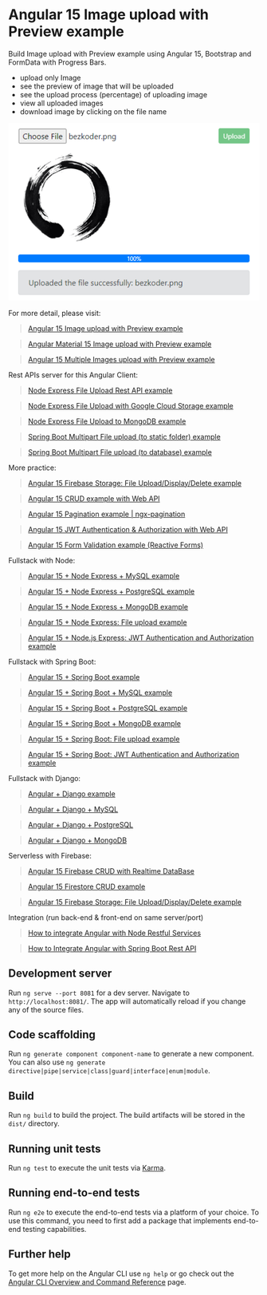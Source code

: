 # Angular 15 Image upload with Preview example

Build Image upload with Preview example using Angular 15, Bootstrap and FormData with Progress Bars.
- upload only Image
- see the preview of image that will be uploaded
- see the upload process (percentage) of uploading image
- view all uploaded images
- download image by clicking on the file name

![angular-15-image-upload-preview-example](angular-15-image-upload-preview-example.png)

For more detail, please visit:
> [Angular 15 Image upload with Preview example](https://www.bezkoder.com/angular-15-image-upload-preview/)

> [Angular Material 15 Image upload with Preview example](https://www.bezkoder.com/angular-material-15-image-upload-preview/)

> [Angular 15 Multiple Images upload with Preview example](https://www.bezkoder.com/angular-15-multiple-image-upload-preview/)

Rest APIs server for this Angular Client:
> [Node Express File Upload Rest API example](https://www.bezkoder.com/node-js-express-file-upload/)

> [Node Express File Upload with Google Cloud Storage example](https://www.bezkoder.com/google-cloud-storage-nodejs-upload-file/)

> [Node Express File Upload to MongoDB example](https://www.bezkoder.com/node-js-upload-store-images-mongodb/)

> [Spring Boot Multipart File upload (to static folder) example](https://www.bezkoder.com/spring-boot-file-upload/)

> [Spring Boot Multipart File upload (to database) example](https://www.bezkoder.com/spring-boot-upload-file-database/)

More practice:
> [Angular 15 Firebase Storage: File Upload/Display/Delete example](https://www.bezkoder.com/angular-15-firebase-storage/)

> [Angular 15 CRUD example with Web API](https://www.bezkoder.com/angular-15-crud-example/)

> [Angular 15 Pagination example | ngx-pagination](https://www.bezkoder.com/angular-15-pagination-ngx/)

> [Angular 15 JWT Authentication & Authorization with Web API](https://www.bezkoder.com/angular-15-jwt-auth/)

> [Angular 15 Form Validation example (Reactive Forms)](https://www.bezkoder.com/angular-15-form-validation/)

Fullstack with Node:
> [Angular 15 + Node Express + MySQL example](https://www.bezkoder.com/angular-15-node-js-express-mysql/)

> [Angular 15 + Node Express + PostgreSQL example](https://www.bezkoder.com/angular-15-node-js-express-postgresql/)

> [Angular 15 + Node Express + MongoDB example](https://www.bezkoder.com/angular-15-node-js-express-mongodb/)

> [Angular 15 + Node Express: File upload example](https://www.bezkoder.com/angular-15-node-express-file-upload/)

> [Angular 15 + Node.js Express: JWT Authentication and Authorization example](https://www.bezkoder.com/node-js-angular-15-jwt-auth/)

Fullstack with Spring Boot:
> [Angular 15 + Spring Boot example](https://www.bezkoder.com/spring-boot-angular-15-crud/)

> [Angular 15 + Spring Boot + MySQL example](https://www.bezkoder.com/spring-boot-angular-15-mysql/)

> [Angular 15 + Spring Boot + PostgreSQL example](https://www.bezkoder.com/spring-boot-angular-15-postgresql/)

> [Angular 15 + Spring Boot + MongoDB example](https://www.bezkoder.com/spring-boot-angular-15-mongodb/)

> [Angular 15 + Spring Boot: File upload example](https://www.bezkoder.com/angular-15-spring-boot-file-upload/)

> [Angular 15 + Spring Boot: JWT Authentication and Authorization example](https://www.bezkoder.com/angular-15-spring-boot-jwt-auth/)

Fullstack with Django:
> [Angular + Django example](https://www.bezkoder.com/django-angular-13-crud-rest-framework/)

> [Angular + Django + MySQL](https://www.bezkoder.com/django-angular-mysql/)

> [Angular + Django + PostgreSQL](https://www.bezkoder.com/django-angular-postgresql/)

> [Angular + Django + MongoDB](https://www.bezkoder.com/django-angular-mongodb/)

Serverless with Firebase:
> [Angular 15 Firebase CRUD with Realtime DataBase](https://www.bezkoder.com/angular-15-firebase-crud/)

> [Angular 15 Firestore CRUD example](https://www.bezkoder.com/angular-15-firestore-crud/)

> [Angular 15 Firebase Storage: File Upload/Display/Delete example](https://www.bezkoder.com/angular-15-firebase-storage/)

Integration (run back-end & front-end on same server/port)
> [How to integrate Angular with Node Restful Services](https://www.bezkoder.com/integrate-angular-12-node-js/)

> [How to Integrate Angular with Spring Boot Rest API](https://www.bezkoder.com/integrate-angular-12-spring-boot/)

## Development server

Run `ng serve --port 8081` for a dev server. Navigate to `http://localhost:8081/`. The app will automatically reload if you change any of the source files.

## Code scaffolding

Run `ng generate component component-name` to generate a new component. You can also use `ng generate directive|pipe|service|class|guard|interface|enum|module`.

## Build

Run `ng build` to build the project. The build artifacts will be stored in the `dist/` directory.

## Running unit tests

Run `ng test` to execute the unit tests via [Karma](https://karma-runner.github.io).

## Running end-to-end tests

Run `ng e2e` to execute the end-to-end tests via a platform of your choice. To use this command, you need to first add a package that implements end-to-end testing capabilities.

## Further help

To get more help on the Angular CLI use `ng help` or go check out the [Angular CLI Overview and Command Reference](https://angular.io/cli) page.
